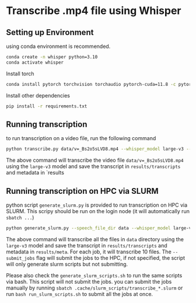# Transcribe .mp4 file using Whisper
## Setting up Environment
using conda environment is recommended. 
```bash
conda create -n whisper python=3.10
conda activate whisper
```
Install torch 
```bash
conda install pytorch torchvision torchaudio pytorch-cuda=11.8 -c pytorch -c nvidia
```
Install other dependencies
```bash
pip install -r requirements.txt
```
## Running transcription 
to run transcription on a video file, run the following command
```bash
python transcribe.py data/v=_Bs2o5sLVD8.mp4 --whisper_model large-v3 --transcript_save_dir results/transcripts --meta_save_dir results/meta
```
The above command will transcribe the video file `data/v=_Bs2o5sLVD8.mp4` using the `large-v3` model and save the transcript in `results/transcripts` and metadata in `results

## Running transcription on HPC via SLURM
python script `generate_slurm.py` is provided to run transcription on HPC via SLURM. This scripy should be run on the login node (it will automatically run `sbatch ...`)
```bash
python generate_slurm.py --speech_file_dir data --whisper_model large-v3 --transcript_save_dir results/transcripts --meta_save_dir results/meta --n_files_per_job 10 --submit_jobs
```
The above command will transcribe all the files in `data` directory using the `large-v3` model and save the transcript in `results/transcripts` and metadata in `results/meta`. For each job, it will transcribe 10 files. The `--submit_jobs` flag will submit the jobs to the HPC, if not specified, the script will only generate slurm scripts but not submitting. 

Please also check the `generate_slurm_scripts.sh` to run the same scripts via bash. This script will not submit the jobs. you can submit the jobs manually by running `sbatch .cache/slurm_scripts/transcribe_*.slurm` or run `bash run_slurm_scripts.sh` to submit all the jobs at once.